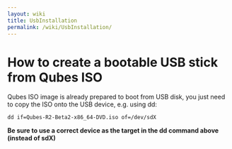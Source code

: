 ```yaml
---
layout: wiki
title: UsbInstallation
permalink: /wiki/UsbInstallation/
---
```


How to create a bootable USB stick from Qubes ISO
=================================================

Qubes ISO image is already prepared to boot from USB disk, you just need to copy the ISO onto the USB device, e.g. using dd:

``` {.wiki}
dd if=Qubes-R2-Beta2-x86_64-DVD.iso of=/dev/sdX
```

**Be sure to use a correct device as the target in the dd command above (instead of sdX)**
